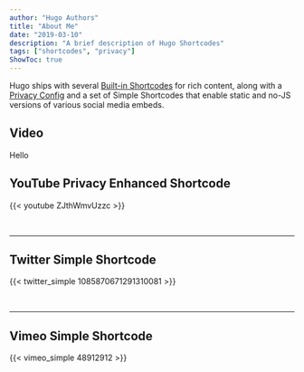 ```yaml
---
author: "Hugo Authors"
title: "About Me"
date: "2019-03-10"
description: "A brief description of Hugo Shortcodes"
tags: ["shortcodes", "privacy"]
ShowToc: true
---
```


Hugo ships with several [Built-in Shortcodes](https://gohugo.io/content-management/shortcodes/#use-hugos-built-in-shortcodes) for rich content, along with a [Privacy Config](https://gohugo.io/about/hugo-and-gdpr/) and a set of Simple Shortcodes that enable static and no-JS versions of various social media embeds.

## <!--more-->

## Video

Hello

## YouTube Privacy Enhanced Shortcode

{{< youtube ZJthWmvUzzc >}}

<br>

---

## Twitter Simple Shortcode

{{< twitter_simple 1085870671291310081 >}}

<br>

---

## Vimeo Simple Shortcode

{{< vimeo_simple 48912912 >}}
